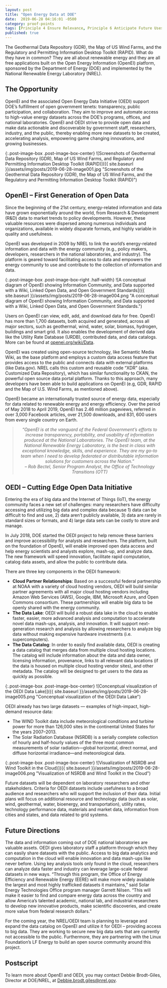 ```yaml
---
layout: post
title: "Open Energy Data at DOE"
date:  2019-06-28 04:16:01 -0500
category: proof-points
tags: [Principle 4 Ensure Relevance, Principle 6 Anticipate Future Uses, Practice 5 Prepare to Share, Practice 26 Share Data Between State, Local, and Tribal Governments and Federal Agencies, Practice 30 Communicate Planned and Potential Uses of Data, Practice 33 Promote Wide Access, Practice 34 Diversify Data Access Methods, Practice 36 Leverage Partnerships, Practice 38 Leverage Collaborative Computing Platforms, Practice 40 Support Non-Federal Stakeholders, Collaboration, Open Data]
published: true
---
```


The Geothermal Data Repository (GDR), the Map of US Wind Farms, and the Regulatory and Permitting Information Desktop Toolkit (RAPID). What do they have in common? They are all about renewable energy and they are all free applications built on the Open Energy Information (OpenEI) platform, sponsored by the Department of Energy (DOE) and implemented by the National Renewable Energy Laboratory (NREL).

## The Opportunity

OpenEI and the associated Open Energy Data Initiative (OEDI) support DOE’s fulfillment of open government tenets: transparency, public participation, and collaboration. They aim to improve and automate access to high-value energy datasets across the DOE’s programs, offices, and national laboratories.  OpenEI and OEDI strive to provide open data and make data actionable and discoverable by government staff, researchers, industry, and the public, thereby enabling more new datasets to be created, accelerating analysis, empowering game changing innovations, and growing businesses.

{:.post-image-box .post-image-box-center}
![Screenshots of Geothermal Data Repository (GDR), Map of US Wind Farms, and Regulatory and Permitting Information Desktop Toolkit (RAPID)]({{ site.baseurl }}/assets/img/posts/2019-06-28-image001.jpg "Screenshots of the Geothermal Data Repository (GDR), the Map of US Wind Farms, and the Regulatory and Permitting Information Desktop Toolkit (RAPID)")

## OpenEI – First Generation of Open Data

Since the beginning of the 21st century, energy-related information and data have grown exponentially around the world, from Research & Development (R&D) data to market trends to policy developments. However, these valuable resources were dispersed among numerous individuals and organizations, available in widely disparate formats, and highly variable in quality and usefulness.

OpenEI was developed in 2009 by NREL to link the world’s energy-related information and data with the energy community (e.g., policy makers, developers, researchers in the national laboratories, and industry). The platform is geared toward facilitating access to data and empowers the energy community to use and contribute to the collection of information and data.

{:.post-image-box .post-image-box-right .half-width}
![A conceptual diagram of OpenEI showing Information Community, and Data supported with a Wiki, Linked Open Data, and Open Government Standards]({{ site.baseurl }}/assets/img/posts/2019-06-28-image004.png "A conceptual diagram of OpenEI showing Information Community, and Data supported with a Wiki, Linked Open Data, and Open Government Standards.") 

Users on OpenEI can view, edit, add, and download data for free. OpenEI has more than 1,700 datasets, both acquired and generated, across all major sectors, such as geothermal, wind, water, solar, biomass, hydrogen, buildings and smart grid. It also enables the development of derived data like the Utility Rate Database (URDB), contributed data, and data catalogs. More can be found at [openei.org/wiki/Data](https://openei.org/wiki/Data).

OpenEI was created using open-source technology, like Semantic Media Wiki, as the base platform and employs a custom data access feature that provides access to the public and connects data with external platforms (like Data.gov). NREL calls this custom and reusable code “XDR” (aka. Customized Data Repository), which has similar functionality to CKAN, the powerful open source data portal platform. Thanks to this approach, many developers have been able to build applications on OpenEI (e.g, GDR, RAPID and the Map of U.S. Wind Farms, as mentioned above).

OpenEI became an internationally trusted source of energy data, especially for data related to renewable energy and energy efficiency. Over the period of May 2018 to April 2019, OpenEI has 2.46 million pageviews, referred in over 3,000 Facebook articles, over 21,500 downloads, and 831, 600 users from every single country on Earth.

<blockquote style="text-align:center; font-style:italic">
“OpenEI is at the vanguard of the Federal Government’s efforts to increase transparency, portability, and usability of information produced at the National Laboratories. The OpenEI team, at the National Renewable Energy Laboratory, is the best in class with exceptional knowledge, skills, and experience. They are my go-to team when I need to develop federated or distributable information solutions for customers across the Nation.”
<br>
– Rob Bectel, Senior Program Analyst, the Office of Technology Transitions (OTT)
</blockquote>

## OEDI – Cutting Edge Open Data Initiative

Entering the era of big data and the Internet of Things (IoT), the energy community faces a new set of challenges: many researchers have difficulty accessing and utilizing big data and complex data because 1) data can be difficult to find and use, 2) data aren’t publicly available, 3) data are rarely in standard sizes or formats, and 4) large data sets can be costly to store and manage.

In July 2018, DOE started the OEDI project to help remove these barriers and improve accessibility for analysts and researchers. The platform, built on the foundation of OpenEI, will enable improved open data access and help energy scientists and analysts explore, mash-up, and analyze data. The new framework will speed innovation, facilitate rapid computation, catalog data assets, and allow the public to contribute data.

There are three key components in the OEDI framework:
* **Cloud Partner Relationships**: Based on a successful federal partnership at NOAA with a variety of cloud hosting vendors, OEDI will build similar partner agreements with all major cloud hosting vendors including Amazon Web Services (AWS), Google, IBM, Microsoft Azure, and Open Commons consortium. These partnerships will enable big data to be openly shared with the energy community. 
* **The Data Lake**: OEDI will build a robust data lake in the cloud to enable faster, easier, more advanced analysis and computation to accelerate novel data mash-ups, analysis, and innovation. It will support next-generation research and analysis by allowing researchers to analyze big data without making expensive hardware investments (i.e. supercomputers).
* **The Data Catalog**: In order to easily find available data, OEDI is creating a data catalog that merges data from multiple cloud hosting locations. The catalog will include information about the data and data owner, licensing information, provenance, links to all relevant data locations (if the data is housed on multiple cloud hosting vendor sites), and other metadata. The catalog will be designed to get users to the data as quickly as possible.
 
{:.post-image-box .post-image-box-center}
![Concenptual visualization of the OEDI Data Lake)]({{ site.baseurl }}/assets/img/posts/2019-06-28-image005.png "Concenptual visualization of the OEDI Data Lake")

OEDI already has two large datasets — examples of high-impact, high- demand resource data: 
* The WIND Toolkit data include meteorological conditions and turbine power for more than 126,000 sites in the continental United States for the years 2007–2013. 
* The Solar Radiation Database (NSRDB) is a serially complete collection of hourly and half-hourly values of the three most common measurements of solar radiation—global horizontal, direct normal, and diffuse horizontal irradiance—and meteorological data. 

{:.post-image-box .post-image-box-center}
![Visualization of NSRDB and Wind Toolkit in the Cloud)]({{ site.baseurl }}/assets/img/posts/2019-06-28-image006.png "Visualization of NSRDB and Wind Toolkit in the Cloud")

Future datasets will be dependent on laboratory researchers and other stakeholders. Criteria for OEDI datasets include usefulness to a broad audience and researchers who will support the inclusion of their data. Initial plans will focus on additional resource and technology data (such as solar, wind, geothermal, water, bioenergy, and transportation), utility rates, technology performance data, materials and market data, information from cities and states, and data related to grid systems. 

## Future Directions

The data and information coming out of DOE national laboratories are valuable assets. OEDI gives laboratory staff a platform through which they can easily share datasets with the public. Access to big data analytics and computation in the cloud will enable innovation and data mash-ups like never before. Using key analysis tools only found in the cloud, researchers can analyze data faster and industry can leverage large-scale federal datasets in new ways. “Through this program, the Office of Energy Efficiency and Renewable Energy (EERE) will make more widely available the largest and most highly trafficked datasets it maintains,” said Solar Energy Technologies Office program manager Garrett Nilsen. “This will make it easier to find and compare energy data across the country and allow America’s talented academic, national lab, and industrial researchers to develop new innovative products, make scientific discoveries, and create more value from federal research dollars.”

For the coming year, the NREL/OEDI team is planning to leverage and expand the data catalog on OpenEI and utilize it for OEDI – providing access to big data.  They are working to secure new big data sets that are currently not accessible to the public. Furthermore, they are partnering with the Linux Foundation’s LF Energy to build an open source community around this project.

## Postscript

To learn more about OpenEI and OEDI, you may contact Debbie Brodt-Giles, Director at DOE/NREL, at [Debbie.brodt.giles@nrel.gov](mailto:Debbie.brodt.giles@nrel.gov).
